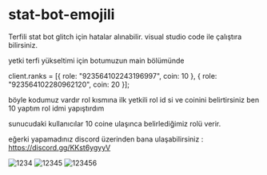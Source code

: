 # stat-bot-emojili
Terfili stat bot
glitch için hatalar alınabilir. visual studio code ile çalıştıra bilirsiniz.

yetki terfi yükseltimi için botumuzun main bölümünde 

client.ranks = [{ role: "923564102243196997", coin: 10 }, { role: "923564102280962120", coin: 20 }];

böyle kodumuz vardır rol kısmına ilk yetkili rol id si ve coinini belirtirsiniz ben 10 yaptım rol idmi yapıştırdım

sunucudaki kullanıcılar 10 coine ulaşınca belirlediğimiz rolü verir.

eğerki yapamadınız discord üzerinden bana ulaşabilirsiniz :   https://discord.gg/KKst6ygyyV
  
![1234](https://user-images.githubusercontent.com/73904744/162521077-567aadb2-9b8d-42bb-98c3-5873a7048d62.PNG)
![12345](https://user-images.githubusercontent.com/73904744/162521751-ead6986b-8c6c-4ab7-af31-80c8796088f7.PNG)
![123456](https://user-images.githubusercontent.com/73904744/162521790-57b3477b-cb4c-4c44-b1f8-18ebd829f09f.PNG)
